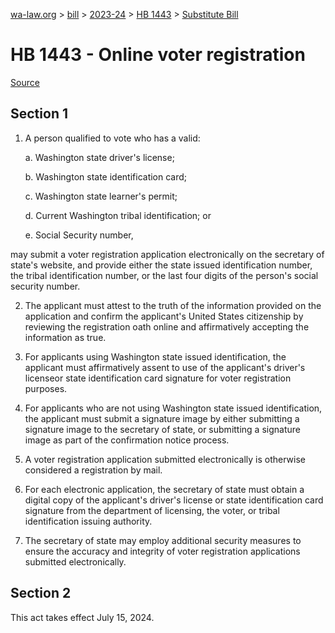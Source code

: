 [wa-law.org](/) > [bill](/bill/) > [2023-24](/bill/2023-24/) > [HB 1443](/bill/2023-24/hb/1443/) > [Substitute Bill](/bill/2023-24/hb/1443/S/)

# HB 1443 - Online voter registration

[Source](http://lawfilesext.leg.wa.gov/biennium/2023-24/Pdf/Bills/House%20Bills/1443-S.pdf)

## Section 1
1. A person qualified to vote who has a valid:

    a. Washington state driver's license;

    b. Washington state identification card;

    c. Washington state learner's permit;

    d. Current Washington tribal identification; or

    e. Social Security number,

may submit a voter registration application electronically on the secretary of state's website, and provide either the state issued identification number, the tribal identification number, or the last four digits of the person's social security number.

2. The applicant must attest to the truth of the information provided on the application and confirm the applicant's United States citizenship by reviewing the registration oath online and affirmatively accepting the information as true.

3. For applicants using Washington state issued identification, the applicant must affirmatively assent to use of the applicant's driver's licenseor state identification card signature for voter registration purposes.

4. For applicants who are not using Washington state issued identification, the applicant must submit a signature image by either submitting a signature image to the secretary of state, or submitting a signature image as part of the confirmation notice process.

5. A voter registration application submitted electronically is otherwise considered a registration by mail.

6. For each electronic application, the secretary of state must obtain a digital copy of the applicant's driver's license or state identification card signature from the department of licensing, the voter, or tribal identification issuing authority.

7. The secretary of state may employ additional security measures to ensure the accuracy and integrity of voter registration applications submitted electronically.

## Section 2
This act takes effect July 15, 2024.
